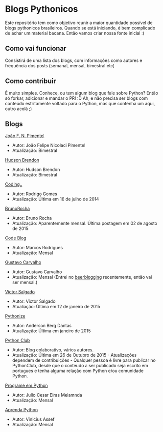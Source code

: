 # Blogs Pythonicos

Este repositório tem como objetivo reunir a maior quantidade possível de blogs pythonicos brasileiros. Quando se está iniciando, é bem complicado de achar um material bacana. Então vamos criar nossa fonte inicial :)

## Como vai funcionar

Consistirá de uma lista dos blogs, com informações como autores e frequência dos posts (semanal, mensal, bimestral etc)

## Como contribuir

É muito simples. Conhece, ou tem algum blog que fale sobre Python? Então só forkar, adicionar e mandar o PR! :D Ah, e não precisa ser blogs com conteúdo estritamente voltado para o Python, mas que contenha um aqui, outro acolá ;)


## Blogs

[João F. N. Pimentel](http://joao.npimentel.net/)

- Autor: João Felipe Nicolaci Pimentel
- Atualização: Bimestral


[Hudson Brendon](http://hudsonbrendon.com/)

- Autor: Hudson Brendon
- Atualização: Bimestral


[Coding..](http://www.linuxcpdti.blogspot.com.br/)

- Autor: Rodrigo Gomes
- Atualização: Última em 16 de julho de 2014


[BrunoRocha](http://brunorocha.org/)

- Autor: Bruno Rocha
- Atualização: Aparentemente mensal. Última postagem em 02 de agosto de 2015


[Code Blog](http://marcosdev.postach.io/)

- Autor: Marcos Rodrigues
- Atualização: Mensal


[Gustavo Carvalho](http://blog.gtsalles.com.br/)

- Autor: Gustavo Carvalho
- Atualização: Mensal (Entrei no [beerblogging](http://www.beerblogging.io/) recentemente, então vai ser mensal.)


[Victor Salgado](http://www.victorsalgado.net/)

- Autor: Victor Salgado
- Atualiação: Última em 12 de janeiro de 2015


[Pythonize](http://www.pythonize.org)

- Autor: Anderson Berg Dantas
- Atualização: Última em janeiro de 2015


[Python Club](http://pythonclub.com.br/)
- Autor: Blog colaborativo, vários autores.
- Atualização: Última em 26 de Outubro de 2015 - Atualizações dependem de contribuições - Qualquer pessoa é livre para publicar no PythonClub, desde que o conteudo a ser publicado seja escrito em portugues e tenha alguma relação com Python e/ou comunidade Python.


[Programe em Python](http://www.programeempython.com.br)

- Autor: Julio Cesar Eiras Melamnda
- Atualização: Mensal


[Aprenda Python](http://aprenda-python.blogspot.com.br/)

- Autor: Vinicius Assef
- Atualização: Mensal




